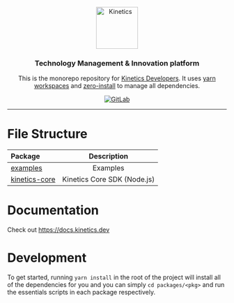 <br />

<div align="center">
  <a href="https://www.kinetics.dev"><img src="https://kinetics.dev/favicon.svg" height="96" width="96" alt="Kinetics"></a>
  <h3>Technology Management & Innovation platform</h3>
  <p>This is the monorepo repository for <a href="https://www.kinetics.dev/developers">Kinetics Developers</a>. It uses <a href="https://yarnpkg.com/features/workspaces">yarn workspaces</a> and <a href="https://yarnpkg.com/features/zero-installs">zero-install</a> to manage all 
dependencies.</p>
  <div>
    <a alt="GitLab" href="https://kinetics-au.medium.com/"><img alt="GitLab" src="https://img.shields.io/badge/Medium-12100E?style=for-the-badge&logo=medium&logoColor=white"/></a>
  </div>
</div>

---

# File Structure

| Package                                  |         Description         |
| :--------------------------------------- | :-------------------------: |
| [examples](/examples)                    |          Examples           |
| [kinetics-core](/packages/kinetics-core) | Kinetics Core SDK (Node.js) |

# Documentation
Check out https://docs.kinetics.dev

# Development
To get started, running `yarn install` in the root of the project will install all of the
dependencies for you and you can simply `cd packages/<pkg>` and run the essentials scripts in each package respectively.